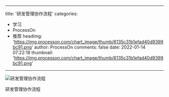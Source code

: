 
---
title: '研发管理协作流程'
categories: 
 - 学习
 - ProcessOn
 - 推荐
headimg: 'https://img.processon.com/chart_image/thumb/6135c31b1efad40d9399bc91.png'
author: ProcessOn
comments: false
date: 2022-01-14 07:22:18
thumbnail: 'https://img.processon.com/chart_image/thumb/6135c31b1efad40d9399bc91.png'
---

<div>   
<img class="thumb" alt="研发管理协作流程" src="https://img.processon.com/chart_image/thumb/6135c31b1efad40d9399bc91.png" referrerpolicy="no-referrer">
<p>研发管理协作流程</p>  
</div>
            